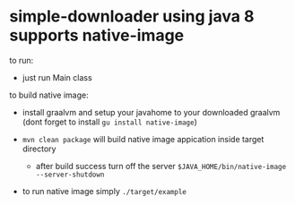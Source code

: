 # simple-downloader using java 8 supports native-image


to run:
- just run Main class

to build native image:
- install graalvm and setup your javahome to your downloaded graalvm (dont forget to install `gu install native-image`)

- `mvn clean package` will build native image appication inside target directory
  - after build success turn off the server `$JAVA_HOME/bin/native-image --server-shutdown`
- to run native image simply `./target/example`


